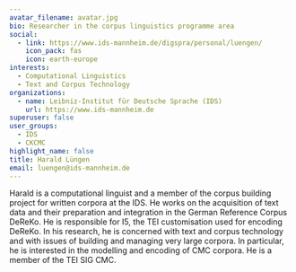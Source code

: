 ```yaml
---
avatar_filename: avatar.jpg
bio: Researcher in the corpus linguistics programme area
social:
  - link: https://www.ids-mannheim.de/digspra/personal/luengen/
    icon_pack: fas
    icon: earth-europe
interests:
  - Computational Linguistics
  - Text and Corpus Technology
organizations:
  - name: Leibniz-Institut für Deutsche Sprache (IDS)
    url: https://www.ids-mannheim.de
superuser: false
user_groups:
  - IDS
  - CKCMC
highlight_name: false
title: Harald Lüngen
email: luengen@ids-mannheim.de
---
```


Harald is a computational linguist and a member of the corpus building project for written corpora at the IDS. He works on the acquisition of text data and their preparation and integration in the German Reference Corpus DeReKo. He is responsible for I5, the TEI customisation used for encoding DeReKo. In his research, he is concerned with text and corpus technology and with issues of building and managing very large corpora. In particular, he is interested in the modelling and encoding of CMC corpora. He is a member of the TEI SIG CMC. 
